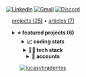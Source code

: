 <div align="center">
  <a target="_blank" href="https://www.linkedin.com/in/lucasvtiradentes/"><img src="https://img.shields.io/badge/-Linkedin-blue?logo=Linkedin&logoColor=white" alt="LinkedIn"></a>
  <a target="_blank" href="mailto:lucasvtiradentes@gmail.com"><img src="https://img.shields.io/badge/Gmail-red?logo=gmail&logoColor=white" alt="Gmail"></a>
  <a target="_blank" href="https://discord.com/users/262326726892191744"><img src="https://img.shields.io/badge/Discord-5865F2?logo=discord&logoColor=white" alt="Discord"></a>
</div>

<p align="center">
  <!-- <DYNFIELD:ALL_PROJECTS> -->
  <a href="https://github.com/lucasvtiradentes/lucasvtiradentes/blob/master/portfolio/PROJECTS.md#TOC">projects (25)</a>
  <!-- </DYNFIELD:ALL_PROJECTS> -->
   •
  <a href="https://github.com/lucasvtiradentes/my-tutorials/blob/master/README.md#TOC">articles (7)</a>
</p>

<!-- <DYNFIELD:FEATURED_PROJECTS> -->
<details>
  <summary align="center"><b>⭐ featured projects (6)</b></summary>
  <br>
  <div align="center">
    <table>
      <tr>
        <th width="215">Project</th>
        <th width="400">Description</th>
        <th width="215">Demo</th>
        <th align="center" width="100">Tech</th>
      </tr>
      <tr>
        <td align="center"><a href="https://github.com/lucasvtiradentes/gcal-sync#readme">gcal-sync</a><br><a href="https://github.com/lucasvtiradentes/gcal-sync#readme"><img src="https://badgen.net/github/stars/lucasvtiradentes/gcal-sync/"></a></td>
        <td>🔄 add an one way synchronization from ticktick/github to google calendar and track your progress effortlessly.</td>
        <td align="center"><a href="https://github.com/lucasvtiradentes/gcal-sync#readme"><img src="./.github/images/open_source/gcalsync.png" width="215"></a></td>
        <td>
          <a target="_blank" href="https://nodejs.org/"><img src="https://img.shields.io/badge/Node.js-339933?logo=nodedotjs&logoColor=white"></a>
          <a target="_blank" href="https://typescriptlang.org/"><img src="https://img.shields.io/badge/typescript-%23007ACC.svg?logo=typescript&logoColor=white"></a>
          <a target="_blank" href="https://www.google.com/script/start/"><img src="https://img.shields.io/badge/apps%20script-4285F4?logo=google&logoColor=white"></a>
        </td>
      </tr>
      <tr>
        <td align="center"><a href="https://github.com/lucasvtiradentes/boilermanager#readme">boilermanager</a><br><a href="https://github.com/lucasvtiradentes/boilermanager#readme"><img src="https://badgen.net/github/stars/lucasvtiradentes/boilermanager/"></a></td>
        <td>⚡ a boilerplate manager to let you start your projects lightning fast.</td>
        <td align="center"><a href="https://github.com/lucasvtiradentes/boilermanager#readme"><img src="./.github/images/open_source/boilermanager.webp" width="215"></a></td>
        <td>
          <a target="_blank" href="https://nodejs.org/"><img src="https://img.shields.io/badge/Node.js-339933?logo=nodedotjs&logoColor=white"></a>
          <a target="_blank" href="https://typescriptlang.org/"><img src="https://img.shields.io/badge/typescript-%23007ACC.svg?logo=typescript&logoColor=white"></a>
        </td>
      </tr>
      <tr>
        <td align="center"><a href="https://github.com/lucasvtiradentes/shopify-store-omni-pixel#readme">shopify-store-omni-pixel</a><br><a href="https://github.com/lucasvtiradentes/shopify-store-omni-pixel#readme"><img src="https://badgen.net/github/stars/lucasvtiradentes/shopify-store-omni-pixel/"></a></td>
        <td>🔎 Save webstore' visitors behavior information into cookies and send events to ads and analytics platforms, such as GA, Facebook and Tiktok.</td>
        <td align="center"><a href="https://github.com/lucasvtiradentes/shopify-store-omni-pixel#readme"><img src="./.github/images/open_source/shopify-store-omni-pixel.png" width="215"></a></td>
        <td>
          <a target="_blank" href="https://nodejs.org/"><img src="https://img.shields.io/badge/Node.js-339933?logo=nodedotjs&logoColor=white"></a>
          <a target="_blank" href="https://developer.mozilla.org/pt-BR/docs/Web/JavaScript/"><img src="https://img.shields.io/badge/javascript-%23323330.svg?logo=javascript&logoColor=%23F7DF1E"></a>
        </td>
      </tr>
      <tr>
        <td align="center"><a href="https://github.com/lucasvtiradentes/esports-notifier#readme">esports-notifier</a><br><a href="https://github.com/lucasvtiradentes/esports-notifier#readme"><img src="https://badgen.net/github/stars/lucasvtiradentes/esports-notifier/"></a></td>
        <td>🔔 Receive a daily email informing whenever at least one of your favorite esports teams has a match on the current date.</td>
        <td align="center"><a href="https://github.com/lucasvtiradentes/esports-notifier#readme"><img src="./.github/images/open_source/twitch_notifier.webp" width="215"></a></td>
        <td>
          <a target="_blank" href="https://developer.mozilla.org/pt-BR/docs/Web/JavaScript/"><img src="https://img.shields.io/badge/javascript-%23323330.svg?logo=javascript&logoColor=%23F7DF1E"></a>
          <a target="_blank" href="https://www.google.com/script/start/"><img src="https://img.shields.io/badge/apps%20script-4285F4?logo=google&logoColor=white"></a>
        </td>
      </tr>
      <tr>
        <td align="center"><a href="https://github.com/lucasvtiradentes/twitch-notifier#readme">twitch-notifier</a><br><a href="https://github.com/lucasvtiradentes/twitch-notifier#readme"><img src="https://badgen.net/github/stars/lucasvtiradentes/twitch-notifier/"></a></td>
        <td>🔔 get email notifications whenever your favorite twitch streamers go live.</td>
        <td align="center"><a href="https://github.com/lucasvtiradentes/twitch-notifier#readme"><img src="./.github/images/open_source/esports-notifier.png" width="215"></a></td>
        <td>
          <a target="_blank" href="https://developer.mozilla.org/pt-BR/docs/Web/JavaScript/"><img src="https://img.shields.io/badge/javascript-%23323330.svg?logo=javascript&logoColor=%23F7DF1E"></a>
          <a target="_blank" href="https://www.google.com/script/start/"><img src="https://img.shields.io/badge/apps%20script-4285F4?logo=google&logoColor=white"></a>
        </td>
      </tr>
      <tr>
        <td align="center"><a href="https://github.com/lucasvtiradentes/dyn-markdown#readme">dyn-markdown</a><br><a href="https://github.com/lucasvtiradentes/dyn-markdown#readme"><img src="https://badgen.net/github/stars/lucasvtiradentes/dyn-markdown/"></a></td>
        <td>📖 easily handle markdown files in nodejs based projects, including add, update and delete fields dynamically.</td>
        <td align="center"><a href="https://github.com/lucasvtiradentes/dyn-markdown#readme"><img src="./.github/images/open_source/dyn-markdown.png" width="215"></a></td>
        <td>
          <a target="_blank" href="https://nodejs.org/"><img src="https://img.shields.io/badge/Node.js-339933?logo=nodedotjs&logoColor=white"></a>
          <a target="_blank" href="https://typescriptlang.org/"><img src="https://img.shields.io/badge/typescript-%23007ACC.svg?logo=typescript&logoColor=white"></a>
        </td>
      </tr>
    </table>
  </div>
</details>
<!-- </DYNFIELD:FEATURED_PROJECTS> -->

<details>
  <summary align="center"><b>📈 coding stats</b></summary>
  <br>
  <p align="center">
    <a href="https://wakatime.com/@lucasvtiradentes"><img src="https://wakatime.com/badge/user/65dbe8e1-dcaf-46b1-ad70-00ef9520e3f9.svg?style=for-the-badge" alt="wakatime" height="25"></a>
  </p>
  <p align="center">
    <img src="https://github-readme-stats.vercel.app/api/top-langs/?username=lucasvtiradentes&count_private=true&layout=compact&theme=dracula" alt="lucasvtiradentes"  height="165" />
    <img src="https://github-readme-stats.vercel.app/api?username=lucasvtiradentes&count_private=true&show_icons=true&theme=dracula" alt="lucasvtiradentes" height="165"/>
  </p>
  <p align="center">
    <img src="http://github-profile-summary-cards.vercel.app/api/cards/profile-details?username=lucasvtiradentes&theme=dracula" alt="lucasvtiradentes" height="150"/>
    <img src="http://github-profile-summary-cards.vercel.app/api/cards/productive-time?username=lucasvtiradentes&theme=dracula&utcOffset=-3" alt="lucasvtiradentes" height="150"/>
  </p>
</details>

<details>
  <summary align="center"><b>👨‍💻 tech stack</b></summary>
  <br>
  <p align="center">
    <a target="_blank" href="https://www.typescriptlang.org/"><img src="https://img.shields.io/badge/typescript-%23007ACC.svg?logo=typescript&logoColor=white"></a>
    <a target="_blank" href="https://developer.mozilla.org/pt-BR/docs/Web/JavaScript"><img src="https://img.shields.io/badge/javascript-%23323330.svg?logo=javascript&logoColor=%23F7DF1E"></a>
    <a target="_blank" href="https://nodejs.org"><img src="https://img.shields.io/badge/node.js-6DA55F?logo=node.js&logoColor=white"></a>
    <a target="_blank" href="https://reactjs.org/"><img src="https://img.shields.io/badge/react-%2320232a.svg?logo=react&logoColor=%2361DAFB"></a>
    <br>
    <a target="_blank" href="https://reactnative.dev/"><img src="https://img.shields.io/badge/react_native-%2320232a.svg?logo=react&logoColor=%2361DAFB"></a>
    <a target="_blank" href="https://expo.dev/"><img src="https://img.shields.io/badge/expo-%2320232a.svg?logo=expo&logoColor=%2361DAFB"></a>
    <a target="_blank" href="https://nextjs.org/"><img src="https://img.shields.io/badge/Next-000000?logo=next.js&logoColor=white"></a>
    <a target="_blank" href="https://www.electronjs.org/"><img src="https://img.shields.io/badge/electron-373737.svg?logo=electron&logoColor=%2361DAFB"></a>
  </p>
</details>

<details>
  <summary align="center"><b>🥋 accounts</b></summary>
  <br>
  <p align="center">
  <a target="_blank" href="https://medium.com/@lucasvtiradentes"><img src="https://img.shields.io/badge/medium-000000?logo=medium&logoColor=white" alt="Medium"></a>
  <a target="_blank" href="https://dev.to/lucasvtiradentes"><img src="https://img.shields.io/badge/dev-373737?logo=dev.to&logoColor=white" alt="dev.to"></a>
  <br>
  <a target="_blank" href="https://www.reddit.com/user/lucasvtiradentes"><img src="https://img.shields.io/badge/reddit-orange?logo=reddit&logoColor=white" alt="reddit"></a>
  <a target="_blank" href="https://www.tabnews.com.br/lucasvtiradentes"><img src="https://img.shields.io/badge/tabnews-gray?logoColor=white&logo=data:image/png;base64,iVBORw0KGgoAAAANSUhEUgAAAEAAAABACAMAAACdt4HsAAAAJFBMVEVHcEwAAAAAAAAAAAAAAAAAAAAAAAAAAAAAAAAAAAAAAAAAAAAGK9LJAAAAC3RSTlMApFvED999rD5RbZLJf4gAAACsSURBVFiF7Za7DoQwDASdFwnn///f04kmYMdytMVReOrsyBCBlygI3kYd2cWoavxs7KadMl/88R8FzAvDsZtnPm6C/TzznM/XVM+3m01Bnk4moXQMlp6CLgV9S5CkYKAC8xlcAut6XYKKCsj4QHwCYwSfgOjTi6DtCDTE+RCEIAQheJlAWW0ruipQlusK8VderPcF9aoz83qHCwZeceCShdc8vGgSXHWD4J98AbqPKw5ZfbUKAAAAAElFTkSuQmCC" alt="tabnews"></a>
  <br>
  <a target="_blank" href="https://www.youtube.com/@lucasvtiradentes"><img src="https://img.shields.io/badge/youtube-red?logo=youtube&logoColor=white" alt="youtube"></a>
  <a target="_blank" href="https://www.twitch.tv/lucasvtiradentes"><img src="https://img.shields.io/badge/twitch-A970FF?logo=twitch&logoColor=white" alt="twitch"></a>
  <a target="_blank" href="https://twitter.com/lucasvtiradente"><img src="https://img.shields.io/badge/twitter-blue?logo=twitter&logoColor=white" alt="twitter"></a>
  </p>
</details>



<p align="center">
  <a href="https://github.com/lucasvtiradentes"><img src="https://komarev.com/ghpvc/?username=lucasvtiradentes&label=Visitors&color=0e75b6" alt="lucasvtiradentes" /></a>
</p>